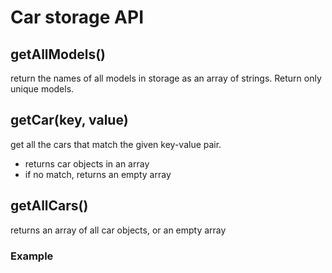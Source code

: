 # Car storage API

## **getAllModels()**

return the names of all models in storage as an array of strings.
Return only unique models.

## **getCar(key, value)**
get all the cars that match the given key-value pair.
- returns car objects in an array
- if no match, returns an empty array

## **getAllCars()**
returns an array of all car objects, or an empty array 


### Example
```js